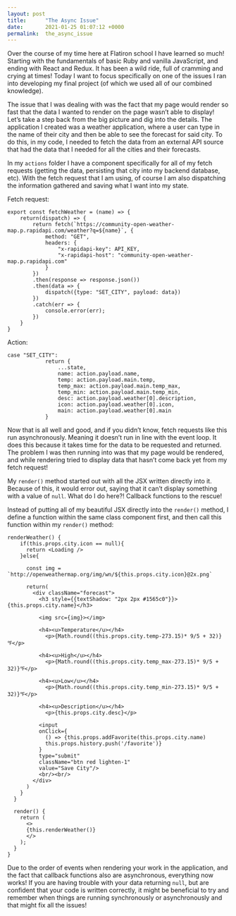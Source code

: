 ```yaml
---
layout: post
title:      "The Async Issue"
date:       2021-01-25 01:07:12 +0000
permalink:  the_async_issue
---
```



Over the course of my time here at Flatiron school I have learned so much! Starting with the fundamentals of basic Ruby and vanilla JavaScript, and ending with React and Redux. It has been a wild ride, full of cramming and crying at times! Today I want to focus specifically on one of the issues I ran into developing my final project (of which we used all of our combined knowledge).

The issue that I was dealing with was the fact that my page would render so fast that the data I wanted to render on the page wasn’t able to display! Let’s take a step back from the big picture and dig into the details. The application I created was a weather application, where a user can type in the name of their city and then be able to see the forecast for said city. To do this, in my code, I needed to fetch the data from an external API source that had the data that I needed for all the cities and their forecasts. 

In my `actions` folder I have a component specifically for all of my fetch requests (getting the data, persisting that city into my backend database, etc). With the fetch request that I am using, of course I am also dispatching the information gathered and saving what I want into my state.

Fetch request:

```
export const fetchWeather = (name) => {
    return(dispatch) => {
        return fetch(`https://community-open-weather-map.p.rapidapi.com/weather?q=${name}`, {
            method: "GET",
            headers: {
                "x-rapidapi-key": API_KEY,
                "x-rapidapi-host": "community-open-weather-map.p.rapidapi.com"
            }
        })
        .then(response => response.json())
        .then(data => {
            dispatch({type: "SET_CITY", payload: data})
        })
        .catch(err => {
            console.error(err);
        })
    }
}
```

Action:

```
case "SET_CITY":
            return {
                ...state,
                name: action.payload.name,
                temp: action.payload.main.temp,
                temp_max: action.payload.main.temp_max,
                temp_min: action.payload.main.temp_min,
                desc: action.payload.weather[0].description,
                icon: action.payload.weather[0].icon,
                main: action.payload.weather[0].main
            }
```

Now that is all well and good, and if you didn’t know, fetch requests like this run asynchronously. Meaning it doesn’t run in line with the event loop. It does this because it takes time for the data to be requested and returned. The problem I was then running into was that my page would be rendered, and while rendering tried to display data that hasn’t come back yet from my fetch request! 

My `render()` method started out with all the JSX written directly into it. Because of this, it would error out, saying that it can’t display something with a value of `null`. What do I do here?! Callback functions to the rescue! 

Instead of putting all of my beautiful JSX directly into the `render()` method, I define a function within the same class component first, and then call this function within my `render()` method: 

```
renderWeather() {
    if(this.props.city.icon == null){
      return <Loading />
    }else{

      const img = `http://openweathermap.org/img/wn/${this.props.city.icon}@2x.png`

      return(
        <div className="forecast">
          <h3 style={{textShadow: "2px 2px #1565c0"}}>{this.props.city.name}</h3>

          <img src={img}></img>

          <h4><u>Temperature</u></h4>
            <p>{Math.round((this.props.city.temp-273.15)* 9/5 + 32)}℉</p>

          <h4><u>High</u></h4>
            <p>{Math.round((this.props.city.temp_max-273.15)* 9/5 + 32)}℉</p>

          <h4><u>Low</u></h4>
            <p>{Math.round((this.props.city.temp_min-273.15)* 9/5 + 32)}℉</p>

          <h4><u>Description</u></h4>
            <p>{this.props.city.desc}</p>

          <input 
          onClick={
            () => {this.props.addFavorite(this.props.city.name)
            this.props.history.push('/favorite')}
          }
          type="submit"
          className="btn red lighten-1"
          value="Save City"/>
          <br/><br/>
        </div>
      )
    }
  }

  render() {
    return (
      <>
      {this.renderWeather()}
      </>
    );
  }
}
```

Due to the order of events when rendering your work in the application, and the fact that callback functions also are asynchronous, everything now works! If you are having trouble with your data returning `null`, but are confident that your code is written correctly, it might be beneficial to try and remember when things are running synchronously or asynchronously and that might fix all the issues!
